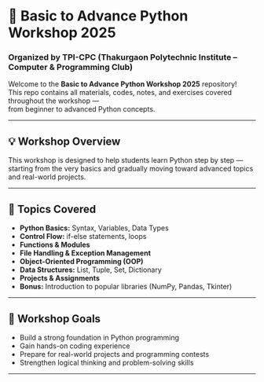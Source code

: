 # 🐍 Basic to Advance Python Workshop 2025  
### Organized by **TPI-CPC (Thakurgaon Polytechnic Institute – Computer & Programming Club)**  

Welcome to the **Basic to Advance Python Workshop 2025** repository!  
This repo contains all materials, codes, notes, and exercises covered throughout the workshop —  
from beginner to advanced Python concepts.  

---

## 💡 Workshop Overview
This workshop is designed to help students learn Python step by step —  
starting from the very basics and gradually moving toward advanced topics and real-world projects.

---

## 📘 Topics Covered

- **Python Basics:** Syntax, Variables, Data Types  
- **Control Flow:** if-else statements, loops  
- **Functions & Modules**  
- **File Handling & Exception Management**  
- **Object-Oriented Programming (OOP)**  
- **Data Structures:** List, Tuple, Set, Dictionary  
- **Projects & Assignments**  
- **Bonus:** Introduction to popular libraries (NumPy, Pandas, Tkinter)  

---

## 🎯 Workshop Goals

- Build a strong foundation in Python programming  
- Gain hands-on coding experience  
- Prepare for real-world projects and programming contests  
- Strengthen logical thinking and problem-solving skills  

---
